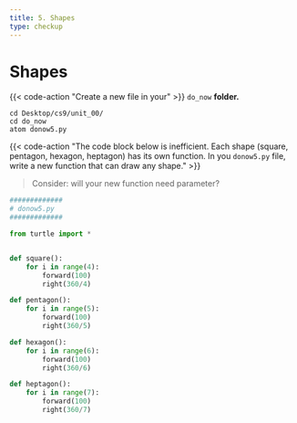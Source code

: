 ```yaml
---
title: 5. Shapes
type: checkup
---
```


# Shapes

{{< code-action "Create a new file in your" >}} `do_now` **folder.**
```shell
cd Desktop/cs9/unit_00/
cd do_now
atom donow5.py
```


{{< code-action "The code block below is inefficient. Each shape (square, pentagon, hexagon, heptagon) has its own function. In you `donow5.py` file, write a new function that can draw any shape." >}}
>  Consider: will your new function need parameter?
>


```python
#############
# donow5.py
#############

from turtle import *


def square():
    for i in range(4):
        forward(100)
        right(360/4)

def pentagon():
    for i in range(5):
        forward(100)
        right(360/5)

def hexagon():
    for i in range(6):
        forward(100)
        right(360/6)

def heptagon():
    for i in range(7):
        forward(100)
        right(360/7)

```
